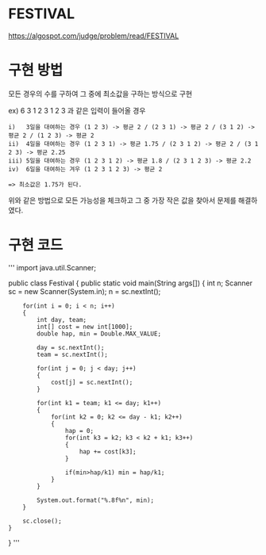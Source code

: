 # FESTIVAL

https://algospot.com/judge/problem/read/FESTIVAL


# 구현 방법

모든 경우의 수를 구하여 그 중에 최소값을 구하는 방식으로 구현

ex) 6 3
    1 2 3 1 2 3  과 같은 입력이 들어올 경우
    
    i)   3일을 대여하는 경우 (1 2 3) -> 평균 2 / (2 3 1) -> 평균 2 / (3 1 2) -> 평균 2 / (1 2 3) -> 평균 2
    ii)  4일을 대여하는 경우 (1 2 3 1) -> 평균 1.75 / (2 3 1 2) -> 평균 2 / (3 1 2 3) -> 평균 2.25
    iii) 5일을 대여하는 경우 (1 2 3 1 2) -> 평균 1.8 / (2 3 1 2 3) -> 평균 2.2
    iv)  6일을 대여하는 겨우 (1 2 3 1 2 3) -> 평균 2
    
    => 최소값은 1.75가 된다.
    
위와 같은 방법으로 모든 가능성을 체크하고 그 중 가장 작은 값을 찾아서 문제를 해결하였다.

# 구현 코드
'''
import java.util.Scanner;

public class Festival {
	public static void main(String args[])
	{
		int n;
		Scanner sc = new Scanner(System.in);
		n = sc.nextInt();
		
		for(int i = 0; i < n; i++)
		{
			int day, team;
			int[] cost = new int[1000];
			double hap, min = Double.MAX_VALUE;
			
			day = sc.nextInt();
			team = sc.nextInt();
			
			for(int j = 0; j < day; j++)
			{
				cost[j] = sc.nextInt();
			}
			
			for(int k1 = team; k1 <= day; k1++)
			{
				for(int k2 = 0; k2 <= day - k1; k2++)
				{
					hap = 0;
					for(int k3 = k2; k3 < k2 + k1; k3++)
					{
						hap += cost[k3];
					}
					
					if(min>hap/k1) min = hap/k1;
				}
			}
			
			System.out.format("%.8f%n", min);
		}
		
		sc.close();
	}
}
'''


